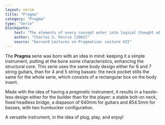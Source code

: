```yaml
---
layout: serie
title: "Pragma"
category: "Pragma"
type: "Serie"
blockquote:
    text: "The elements of every concept enter into logical thought at the gate of perception and make their exit at the gate of purposive action"
    author: "Charles S. Peirce [1903]"
    source: "Harvard Lectures on Pragmatism: Lecture VII"
---
```


The **Pragma** serie was born with an idea in mind: keeping it a simple instrument, putting at the bone some characteristics, enhancing the structural core. This serie uses the same body design either for 6 and 7 string guitars, than for 4 and 5 string basses: the neck pocket stills the same for the whole serie, which consists of a rectangular box on the body insert.

Made with the idea of having a *pragmatic* instrument, it results in a hassle-less design either for the builder than for the player: a stable bolt-on neck, fixed headless bridge, a diapason of 640mm for guitars and 854.5mm for basses, with two humbucker configuration. 

A versatile instrument, in the idea of plug, play, and enjoy!